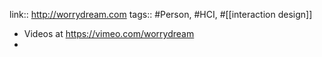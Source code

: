 link:: http://worrydream.com
tags:: #Person, #HCI, #[[interaction design]]

- Videos at https://vimeo.com/worrydream
-